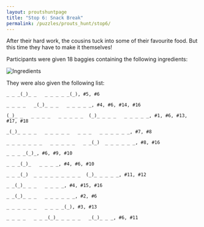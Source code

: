```yaml
---
layout: proutshuntpage
title: "Stop 6: Snack Break"
permalink: /puzzles/prouts_hunt/stop6/
---
```


After their hard work, the cousins tuck into some of their favourite food. But this time they have to make it themselves!

Participants were given 18 baggies containing the following ingredients:

![Ingredients](../snacks.jpg)

They were also given the following list:

	_ _ _(_)_ _   _ _ _ _ _(_), #5, #6

	_ _ _ _   _(_)_ _ _   _ _ _ _ _, #4, #6, #14, #16

	(_)_ _   _ _ _ _   _ _ _ _ _  (_)_ _ _ _   _ _ _ _ _, #1, #6, #13, #17, #18

	_(_)_ _ _ _   _ _ _ _ _   _ _ _   _ _ _ _ _ _, #7, #8

	_ _ _ _ _ _ _   _ _ _ _ _   _ _(_)  _ _ _ _ _ _, #8, #16

	_ _ _ _(_)_, #6, #9, #10

	_ _ _(_)_   _ _ _ _, #4, #6, #10

	_ _ _(_)  _ _ _ _ _ _ _ _ _  (_)_ _ _ _ _, #11, #12

	_ _(_)_ _ _   _ _ _ _, #4, #15, #16

	_ _(_)_ _ _   _ _ _ _ _ _, #2, #6

	_ _ _ _ _ _   _ _ _ _(_), #3, #13

	_ _ _ _   _ _ _(_)_ _ _ _ _   _(_)_ _ _, #6, #11